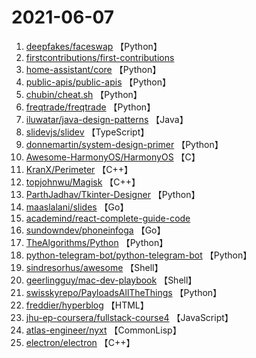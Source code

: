 # 2021-06-07

1. [deepfakes/faceswap](https://github.com/deepfakes/faceswap) 【Python】
2. [firstcontributions/first-contributions](https://github.com/firstcontributions/first-contributions) 
3. [home-assistant/core](https://github.com/home-assistant/core) 【Python】
4. [public-apis/public-apis](https://github.com/public-apis/public-apis) 【Python】
5. [chubin/cheat.sh](https://github.com/chubin/cheat.sh) 【Python】
6. [freqtrade/freqtrade](https://github.com/freqtrade/freqtrade) 【Python】
7. [iluwatar/java-design-patterns](https://github.com/iluwatar/java-design-patterns) 【Java】
8. [slidevjs/slidev](https://github.com/slidevjs/slidev) 【TypeScript】
9. [donnemartin/system-design-primer](https://github.com/donnemartin/system-design-primer) 【Python】
10. [Awesome-HarmonyOS/HarmonyOS](https://github.com/Awesome-HarmonyOS/HarmonyOS) 【C】
11. [KranX/Perimeter](https://github.com/KranX/Perimeter) 【C++】
12. [topjohnwu/Magisk](https://github.com/topjohnwu/Magisk) 【C++】
13. [ParthJadhav/Tkinter-Designer](https://github.com/ParthJadhav/Tkinter-Designer) 【Python】
14. [maaslalani/slides](https://github.com/maaslalani/slides) 【Go】
15. [academind/react-complete-guide-code](https://github.com/academind/react-complete-guide-code) 
16. [sundowndev/phoneinfoga](https://github.com/sundowndev/phoneinfoga) 【Go】
17. [TheAlgorithms/Python](https://github.com/TheAlgorithms/Python) 【Python】
18. [python-telegram-bot/python-telegram-bot](https://github.com/python-telegram-bot/python-telegram-bot) 【Python】
19. [sindresorhus/awesome](https://github.com/sindresorhus/awesome) 【Shell】
20. [geerlingguy/mac-dev-playbook](https://github.com/geerlingguy/mac-dev-playbook) 【Shell】
21. [swisskyrepo/PayloadsAllTheThings](https://github.com/swisskyrepo/PayloadsAllTheThings) 【Python】
22. [freddier/hyperblog](https://github.com/freddier/hyperblog) 【HTML】
23. [jhu-ep-coursera/fullstack-course4](https://github.com/jhu-ep-coursera/fullstack-course4) 【JavaScript】
24. [atlas-engineer/nyxt](https://github.com/atlas-engineer/nyxt) 【CommonLisp】
25. [electron/electron](https://github.com/electron/electron) 【C++】
